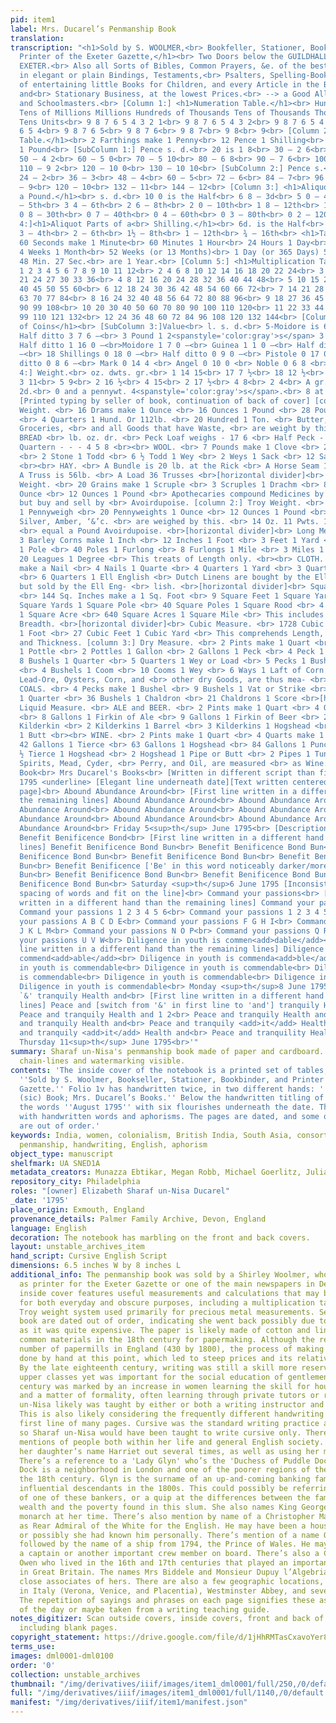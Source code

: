 ```yaml
---
pid: item1
label: Mrs. Ducarel’s Penmanship Book
translation:
transcription: "<h1>Sold by S. WOOLMER,<br> Bookfeller, Stationer, Bookbinder, and
  Printer of the Exeter Gazette,</h1><br> Two Doors below the GUILDHALL, in the Fore-street,
  EXETER.<br> Also all Sorts of Bibles, Common Prayers, &e. of the best Editions,
  in elegant or plain Bindings, Testaments,<br> Psalters, Spelling-Books, Variety
  of entertaining little Books for Children, and every Article in the Bookselling
  and<br> Stationary Business, at the lowest Prices.<br> --> a Good Allowance to Shopkeekers
  and Schoolmasters.<br> [Column 1:] <h1>Numeration Table.</h1><br> Hundreds of Millions
  Tens of Millions Millions Hundreds of Thousands Tens of Thousands Thousands Hundreds
  Tens Units<br> 9 8 7 6 5 4 3 2 1<br> 9 8 7 6 5 4 3 2<br> 9 8 7 6 5 4 3<br> 9 8 7
  6 5 4<br> 9 8 7 6 5<br> 9 8 7 6<br> 9 8 7<br> 9 8<br> 9<br> [Column 2:] <h1>Pence
  Table.</h1><br> 2 Farthings make 1 Penny<br> 12 Pence 1 Shilling<br> 20 Shillings
  1 Pound<br> [SubColumn 1:] Pence s. d.<br> 20 is 1 8<br> 30 – 2 6<br> 40 – 3 4<br>
  50 – 4 2<br> 60 – 5 0<br> 70 – 5 10<br> 80 – 6 8<br> 90 – 7 6<br> 100 – 8 4<br>
  110 – 9 2<br> 120 – 10 0<br> 130 – 10 10<br> [SubColumn 2:] Pence s.<br> 12 is 1<br>
  24 – 2<br> 36 – 3<br> 48 – 4<br> 60 – 5<br> 72 – 6<br> 84 – 7<br> 96 – 8<br> 108
  – 9<br> 120 – 10<br> 132 – 11<br> 144 – 12<br> [Column 3:] <h1>Aliquot Parts of
  a Pound.</h1><br> s. d.<br> 10 0 is the Half<br> 6 8 – 3d<br> 5 0 – 4th<br> 4 0
  – 5th<br> 3 4 – 6th<br> 2 6 – 8th<br> 2 0 – 10th<br> 1 8 – 12th<br> 1 0 – 20th<br>
  0 8 – 30th<br> 0 7 – 40th<br> 0 4 – 60th<br> 0 3 – 80th<br> 0 2 – 120th<br> [Column
  4:]<h1>Aliquot Parts of a<br> Shilling.</h1><br> 6d. is the Half<br> 4 – 3d<br>
  3 – 4th<br> 2 – 6th<br> 1½ – 8th<br> 1 – 12th<br> ¾ – 16th<br> <h1>Table of Time.</h1><br>
  60 Seconds make 1 Minute<br> 60 Minutes 1 Hour<br> 24 Hours 1 Day<br> 7 Days 1 Week<br>
  4 Weeks 1 Month<br> 52 Weeks (or 13 Months)<br> 1 Day (or 365 Days) 5<br> Hours
  48 Min. 27 Sec.<br> are 1 Year.<br> [Column 5:] <h1>Multiplication Table</h1><br>
  1 2 3 4 5 6 7 8 9 10 11 12<br> 2 4 6 8 10 12 14 16 18 20 22 24<br> 3 6 9 12 15 18
  21 24 27 30 33 36<br> 4 8 12 16 20 24 28 32 36 40 44 48<br> 5 10 15 20 25 30 35
  40 45 50 55 60<br> 6 12 18 24 30 36 42 48 54 60 66 72<br> 7 14 21 28 35 42 49 56
  63 70 77 84<br> 8 16 24 32 40 48 56 64 72 80 88 96<br> 9 18 27 36 45 54 63 72 81
  90 99 108<br> 10 20 30 40 50 60 70 80 90 100 110 120<br> 11 22 33 44 55 66 77 88
  99 110 121 132<br> 12 24 36 48 60 72 84 96 108 120 132 144<br> [Column 6:] <h1>Table
  of Coins</h1><br> [SubColumn 3:]Value<br> l. s. d.<br> 5-Moidore is 6 15 0 –<br>
  Half ditto 3 7 6 –<br> 3 Pound 1 2<spanstyle='color:gray'>s</span> 3 12 0 –<br>
  Half ditto 1 16 0 –<br>Moidore 1 7 0 –<br> Guinea 1 1 0 –<br> Half ditto 0 10 6
  –<br> 18 Shillings 0 18 0 –<br> Half ditto 0 9 0 –<br> Pistole 0 17 0 –<br> Half
  ditto 0 8 6 –<br> Mark 0 14 4 <br> Angel 0 10 0 <br> Noble 0 6 8 <br> [SubColumn
  4:] Weight.<br> oz. dwts. gr.<br> 1 14 15<br> 17 7 ½<br> 18 12 ½<br> 9 6<br> 6 22<br>
  3 11<br> 5 9<br> 2 16 ½<br> 4 15<br> 2 17 ½<br> 4 8<br> 2 4<br> A gr. of gold is
  2d.<br> 0 and a pennywt. 4<spanstyle='color:gray'>s</span>.<br> 8 at 4l. per oz.<br>
  [Printed typing by seller of book, continuation of back of cover] [column 1:] Avoirdupoise
  Weight. <br> 16 Drams make 1 Ounce <br> 16 Ounces 1 Pound <br> 28 Pounds 1 Quarter
  <br> 4 Quarters 1 Hund. Or 112lb. <br> 20 Hundred 1 Ton. <br> Butter, Cheese, Flesh,
  Groceries, <br> and all Goods that have Waste, <br> are weight by this. <br><br>
  BREAD <br> lb. oz. dr. <br> Peck Loaf weighs - 17 6 <br> Half Peck - - - 8 11 <br>
  Quartern - - - 4 5 8 <br><br> WOOL. <br> 7 Pounds make 1 Clove <br> 2 Cloves 1 Stone
  <br> 2 Stone 1 Todd <br> 6 ½ Todd 1 Wey <br> 2 Weys 1 Sack <br> 12 Sacks a Laft
  <br><br> HAY. <br> A Bundle is 20 lb. at the Rick <br> A Horse Seam 12 Bundles <br>
  A Truss is 56lb. <br> A Load 36 Trusses <br>[horizontal divider]<br> Apothecaries
  Weight. <br> 20 Grains make 1 Scruple <br> 3 Scruples 1 Drachm <br> 8 Drachms 1
  Ounce <br> 12 Ounces 1 Pound <br> Apothecaries compound Medicines by <br> this Weight,
  but buy and sell by <br> Avoirdupoise. [column 2:] Troy Weight. <br> 24 Grains make
  1 Pennyweigh <br> 20 Pennyweights 1 Ounce <br> 12 Ounces 1 Pound <br> Jewels, Gold,
  Silver, Amber, ‘&’c. <br> are weighed by this. <br> 14 Oz. 11 Pwts. 15 ½ Gr. Troy
  <br> equal a Pound Avoirdupoise. <br>[horizontal divider]<br> Long Measure. <br>
  3 Barley Corns make 1 Inch <br> 12 Inches 1 Foot <br> 3 Feet 1 Yard <br> 5 ½ Yards
  1 Pole <br> 40 Poles 1 Furlong <br> 8 Furlongs 1 Mile <br> 3 Miles 1 League <br>
  20 Leagues 1 Degree <br> This treats of Length only. <br><br> CLOTH. <br> 2 ½ Inches
  make a Nail <br> 4 Nails 1 Quarte <br> 4 Quarters 1 Yard <br> 3 Quarters 1 Ell Flemish
  <br> 6 Quarters 1 Ell English <br> Dutch Linens are bought by the Ell <br> Flemish,
  but sold by the Ell Eng- <br> lish. <br>[horizontal divider]<br> Square Measure.
  <br> 144 Sq. Inches make a 1 Sq. Foot <br> 9 Square Feet 1 Square Yard <br> 30 ½
  Square Yards 1 Square Pole <br> 40 Square Poles 1 Square Rood <br> 4 Square Roods
  1 Square Acre <br> 640 Square Acres 1 Square Mile <br> This includes Length and
  Breadth. <br>[horizontal divider]<br> Cubic Measure. <br> 1728 Cubic Inches make
  1 Foot <br> 27 Cubic Feet 1 Cubic Yard <br> This comprehends Length, Breadth, <br>
  and Thickness. [column 3:] Dry Measure. <br> 2 Pints make 1 Quart <br> 2 Quarts
  1 Pottle <br> 2 Pottles 1 Gallon <br> 2 Gallons 1 Peck <br> 4 Peck 1 Bushel <br>
  8 Bushels 1 Quarter <br> 5 Quarters 1 Wey or Load <br> 5 Pecks 1 Bushel Water Meas.
  <br> 4 Bushels 1 Coom <br> 10 Cooms 1 Wey <br> 6 Ways 1 Laft of Corn <br> Salt,
  Lead-Ore, Oysters, Corn, and <br> other dry Goods, are thus mea- <br> sured. <br><br>
  COALS. <br> 4 Pecks make 1 Bushel <br> 9 Bushels 1 Vat or Strike <br> 16 Bushels
  1 Quarter <br> 36 Bushels 1 Chaldron <br> 21 Chaldrons 1 Score <br>[horizontal divider]<br>
  Liquid Measure. <br> ALE and BEER. <br> 2 Pints make 1 Quart <br> 4 Quarts 1 Gallon
  <br> 8 Gallons 1 Firkin of Ale <br> 9 Gallons 1 Firkin of Beer <br> 2 Firkins 1
  Kilderkin <br> 2 Kilderkins 1 Barrel <br> 3 Kilderkins 1 Hogshead <br> 3 Barrels
  1 Butt <br><br> WINE. <br> 2 Pints make 1 Quart <br> 4 Quarts make 1 Gallon <br>
  42 Gallons 1 Tierce <br> 63 Gallons 1 Hogshead <br> 84 Gallons 1 Puncheon <br> 1
  ½ Tierce 1 Hogshead <br> 2 Hogshead 1 Pipe or Butt <br> 2 Pipes 1 Tun <br> Brandy,
  Spirits, Mead, Cyder, <br> Perry, and Oil, are measured <br> as Wine.<br> Mrs Ducarels
  Book<br> Mrs Ducarel's Books<br> [Written in different script than first line] Aug<sup>st</sup>
  1795 <underline> [Elegant line underneath date][Text written centered in page; title
  page]<br> Abound Abundance Around<br> [First line written in a different hand than
  the remaining lines] Abound Abundance Around<br> Abound Abundance Around<br> Abound
  Abundance Around<br> Abound Abundance Around<br> Abound Abundance Around<br> Abound
  Abundance Around<br> Abound Abundance Around<br> Abound Abundance Around<br> Abound
  Abundance Around<br> Friday 5<sup>th</sup> June 1795<br> [Description: Blank page]<br>
  Benefit Benificence Bond<br> [First line written in a different hand than the remaining
  lines] Benefit Benificence Bond Bun<br> Benefit Benificence Bond Bun<br> Benefit
  Benificence Bond Bun<br> Benefit Benificence Bond Bun<br> Benefit Benificence Bond
  Bun<br> Benefit Benificence ['Be' in this word noticeably darker/more bolded] Bond
  Bun<br> Benefit Benificence Bond Bun<br> Benefit Benificence Bond Bun<br> Benefit
  Benificence Bond Bun<br> Saturday <sup>th</sup>6 June 1795 [Inconsistencies in the
  spacing of words and fit on the line]<br> Command your passions<br> [First line
  written in a different hand than the remaining lines] Command your passions Harriet<br>
  Command your passions 1 2 3 4 5 6<br> Command your passions 1 2 3 4 5 6 7<br> Command
  your passions A B C D E<br> Command your passions F G H I<br> Command your passions
  J K L M<br> Command your passions N O P<br> Command your passions Q R S T<br> Command
  your passions U V W<br> Diligence in youth is commen<add>dable</add><br> [First
  line written in a different hand than the remaining lines] Diligence in youth is
  commend<add>able</add><br> Diligence in youth is commenda<add>ble</add><br> Diligence
  in youth is commendable<br> Diligence in youth is commendable<br> Diligence in youth
  is commendable<br> Diligence in youth is commendable<br> Diligence in youth is commendable<br>
  Diligence in youth is commendable<br> Monday <sup>th</sup>8 June 1795<br> Peace
  `&' tranquily Health and<br> [First line written in a different hand than the remaining
  lines] Peace and [switch from '&' in first line to 'and'] tranquily Health and<br>
  Peace and tranquily Health and 1 2<br> Peace and tranquily Health and<br> Peace
  and tranquily Health and<br> Peace and tranquily <add>it</add> Health and<br> Peace
  and tranquily <add>it</add> Health and<br> Peace and tranquility Health and<br>
  Thursday 11<sup>th</sup> June 1795<br>'"
summary: Sharaf un-Nisa's penmanship book made of paper and cardboard. The paper has
  chain-lines and watermarking visible.
contents: 'The inside cover of the notebook is a printed set of tables, with the words
  ''Sold by S. Woolmer, Bookseller, Stationer, Bookbinder, and Printer of the Exeter
  Gazette.'' Folio 1v has handwritten twice, in two different hands: ''Mrs. Ducarels
  (sic) Book; Mrs. Ducarel’s Books.'' Below the handwritten titling of the book are
  the words ''August 1795'' with six flourishes underneath the date. The book is filled
  with handwritten words and aphorisms. The pages are dated, and some of the datings
  are out of order.'
keywords: India, women, colonialism, British India, South Asia, consort, cohabitation,
  penmanship, handwriting, English, aphorism
object_type: manuscript
shelfmark: UA SNED1A
metadata_creators: Munazza Ebtikar, Megan Robb, Michael Goerlitz, Juliana Lu
repository_city: Philadelphia
roles: "[owner] Elizabeth Sharaf un-Nisa Ducarel"
_date: '1795'
place_origin: Exmouth, England
provenance_details: Palmer Family Archive, Devon, England
language: English
decoration: The notebook has marbling on the front and back covers.
layout: unstable_archives_item
hand_script: Cursive English Script
dimensions: 6.5 inches W by 8 inches L
additional_info: The penmanship book was sold by a Shirley Woolmer, who also served
  as printer for the Exeter Gazette or one of the main newspapers in Devonshire. The
  inside cover features useful measurements and calculations that may be necessary
  for both everyday and obscure purposes, including a multiplication table and the
  Troy weight system used primarily for precious metal measurements. Sections of the
  book are dated out of order, indicating she went back possibly due to lack of paper
  as it was quite expensive. The paper is likely made of cotton and linen rags, both
  common materials in the 18th century for papermaking. Although the relatively high
  number of papermills in England (430 by 1800), the process of making paper was still
  done by hand at this point, which led to steep prices and its relative luxury status.
  By the late eighteenth century, writing was still a skill more reserved for the
  upper classes yet was important for the social education of gentlemen. The eighteenth
  century was marked by an increase in women learning the skill for household duties
  and a matter of formality, often learning through private tutors or relatives. Sharaf
  un-Nisa likely was taught by either or both a writing instructor and her children.
  This is also likely considering the frequently different handwriting used in the
  first line of many pages. Cursive was the standard writing practice at the time
  so Sharaf un-Nisa would have been taught to write cursive only. There are multiple
  mentions of people both within her life and general English society. She early writes
  her daughter’s name Harriet out several times, as well as using her married surname.
  There’s a reference to a 'Lady Glyn' who’s the 'Duchess of Puddle Dock.' Puddle
  Dock is a neighborhood in London and one of the poorer regions of the city during
  the 18th century. Glyn is the surname of an up-and-coming banking family and later
  influential descendants in the 1800s. This could possibly be referring to the wife
  of one of these bankers, or a quip at the differences between the family’s apparent
  wealth and the poverty found in this slum. She also names King George III, the reigning
  monarch at her time. There’s also mention by name of a Christopher Mason, who served
  as Rear Admiral of the White for the English. He may have been a household name,
  or possibly she had known him personally. There’s mention of a name Owen Cadwallader
  followed by the name of a ship from 1794, the Prince of Wales. He may have been
  a captain or another important crew member on board. There’s also a Cadwallader
  Owen who lived in the 16th and 17th centuries that played an important role as clergyman
  in Great Britain. The names Mrs Biddele and Monsieur Dupuy l’Algebria, who may be
  close associates of hers. There are also a few geographic locations, including several
  in Italy (Verona, Venice, and Placentia), Westminster Abbey, and several continents.
  The repetition of sayings and phrases on each page signifies these as common phrases
  of the day or maybe taken from a writing teaching guide.
notes_digitizer: Scan outside covers, inside covers, front and back of all folios,
  including blank pages.
copyright_statement: https://drive.google.com/file/d/1jHhRMTasCxavoYer89Wn8_Xn65nL0sW0/view?usp=sharing
terms_use:
images: dml0001-dml0100
order: '0'
collection: unstable_archives
thumbnail: "/img/derivatives/iiif/images/item1_dml0001/full/250,/0/default.jpg"
full: "/img/derivatives/iiif/images/item1_dml0001/full/1140,/0/default.jpg"
manifest: "/img/derivatives/iiif/item1/manifest.json"
---
```

